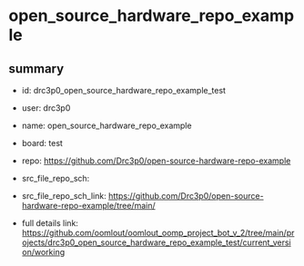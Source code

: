 # open_source_hardware_repo_example
 
## summary 
* id: drc3p0_open_source_hardware_repo_example_test
* user: drc3p0
* name: open_source_hardware_repo_example
* board: test
* repo: https://github.com/Drc3p0/open-source-hardware-repo-example



* src_file_repo_sch: 
* src_file_repo_sch_link: https://github.com/Drc3p0/open-source-hardware-repo-example/tree/main/
* full details link: https://github.com/oomlout/oomlout_oomp_project_bot_v_2/tree/main/projects/drc3p0_open_source_hardware_repo_example_test/current_version/working  







